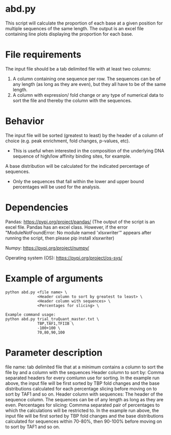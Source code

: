 # abd.py #
This script will calculate the proportion of each base at a given position for multiple sequences of the same length. The output is an excel file containing line plots displaying the proportion for each base. 

# File requirements #
The input file should be a tab delimited file with at least two columns: 
   1. A column containing one sequence per row. The sequences can be of any length (as long as they are even), but they all have to be of the same length.
   2. A column with expression/ fold change or any type of numerical data to sort the file and thereby the column with the sequences.

# Behavior #
The input file will be sorted (greatest to least) by the header of a column of choice (e.g. peak enrichment, fold changes, p-values, etc). 
  * This is useful when interested in the composition of the underlying DNA sequence of high/low affinity binding sites, for example. 

A base distribution will be calculated for the indicated percentage of sequences.
  * Only the sequences that fall within the lower and upper bound percentages will be used for the analysis.

# Dependencies #
Pandas: https://pypi.org/project/pandas/
(The output of the script is an excel file. Pandas has an excel class. However, if the error "ModuleNotFoundError: No module named 'xlsxwriter'" appears after running the script, then please pip install xlsxwriter)

Numpy: https://pypi.org/project/numpy/

Operating system (OS): https://pypi.org/project/os-sys/

# Example of arguments #
```
python abd.py <file name> \
              <Header column to sort by greatest to least> \
              <Header column with sequences> \
              <Percentages for slicing> \

Example command usage: 
python abd.py trial_truQuant_master.txt \
              TBP,TAF1,TFIIB \
              -100+100 \
              70,80,90,100
```
# Parameter description #
file name: <str> tab delimited file that at a minimum contains a column to sort the file by and a column with the sequences
Header column to sort by: <str> Comma separated headers for every comlumn use for sorting. In the example run above, the input file will be first sorted by TBP fold changes and the base distributions calculated for each percentage slicing before moving on to sort by TAF1 and so on.
Header column with sequences: <str> The header of the sequence column. The sequences can be of any length as long as they are even.
Percentages for slicing: <int> Commma separated pair of percentages to which the calculations will be restricted to. In the example run above, the input file will be first sorted by TBP fold changes and the base distributions calculated for sequences within 70-80%, then 90-100% before moving on to sort by TAF1 and so on.
